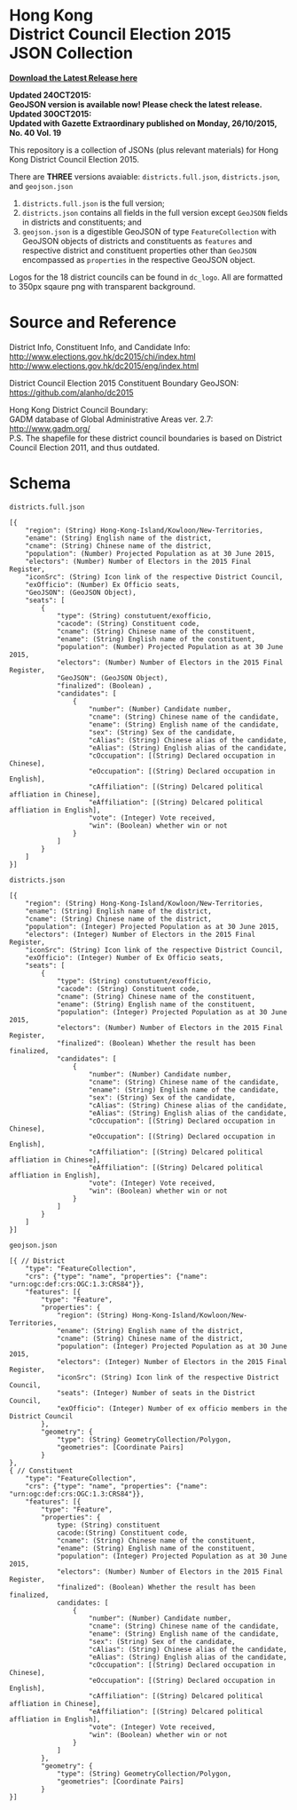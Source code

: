 # Hong Kong <br>District Council Election 2015 <br>JSON Collection
[**Download the Latest Release here**](https://github.com/UnKnoWn-Consortium/DC2015_JSON/releases/latest)

**Updated 24OCT2015: <br>GeoJSON version is available now! Please check the latest release.**
**Updated 30OCT2015: <br>Updated with Gazette Extraordinary published on Monday, 26/10/2015, No. 40 Vol. 19**

This repository is a collection of JSONs (plus relevant materials) for Hong Kong District Council Election 2015.

There are **THREE** versions avaiable: `districts.full.json`, `districts.json`, and `geojson.json`

1. `districts.full.json` is the full version; <br>
2. `districts.json` contains all fields in the full version except `GeoJSON` fields in districts and constituents; and <br>
3. `geojson.json` is a digestible GeoJSON of type `FeatureCollection` with GeoJSON objects of districts and constituents as `features` and respective district and constituent properties other than `GeoJSON` encompassed as `properties` in the respective GeoJSON object. 

Logos for the 18 district councils can be found in `dc_logo`. All are formatted to 350px sqaure png with transparent background. 

# Source and Reference

District Info, Constituent Info, and Candidate Info: <br>http://www.elections.gov.hk/dc2015/chi/index.html <br>http://www.elections.gov.hk/dc2015/eng/index.html

District Council Election 2015 Constituent Boundary GeoJSON: <br>https://github.com/alanho/dc2015

Hong Kong District Council Boundary: <br>
GADM database of Global Administrative Areas ver. 2.7: <br>
http://www.gadm.org/
<br>P.S. The shapefile for these district council boundaries is based on District Council Election 2011, and thus outdated.

# Schema

`districts.full.json`
```
[{
    "region": (String) Hong-Kong-Island/Kowloon/New-Territories, 
    "ename": (String) English name of the district, 
    "cname": (String) Chinese name of the district, 
    "population": (Number) Projected Population as at 30 June 2015,
    "electors": (Number) Number of Electors in the 2015 Final Register,
    "iconSrc": (String) Icon link of the respective District Council,
    "exOfficio": (Number) Ex Officio seats,
    "GeoJSON": (GeoJSON Object),
    "seats": [
        {
            "type": (String) constutuent/exofficio,
            "cacode": (String) Constituent code,
            "cname": (String) Chinese name of the constituent,
            "ename": (String) English name of the constituent,
            "population": (Number) Projected Population as at 30 June 2015,
            "electors": (Number) Number of Electors in the 2015 Final Register,
            "GeoJSON": (GeoJSON Object),
            "finalized": (Boolean) ,
            "candidates": [
                {
                    "number": (Number) Candidate number,
                    "cname": (String) Chinese name of the candidate,
                    "ename": (String) English name of the candidate,
                    "sex": (String) Sex of the candidate,
                    "cAlias": (String) Chinese alias of the candidate,
                    "eAlias": (String) English alias of the candidate,
                    "cOccupation": [(String) Declared occupation in Chinese],
                    "eOccupation": [(String) Declared occupation in English],
                    "cAffiliation": [(String) Delcared political affliation in Chinese],
                    "eAffiliation": [(String) Delcared political affliation in English],
                    "vote": (Integer) Vote received,
                    "win": (Boolean) whether win or not
                }
            ]
        }
    ]
}]
```

`districts.json`
```
[{
    "region": (String) Hong-Kong-Island/Kowloon/New-Territories, 
    "ename": (String) English name of the district, 
    "cname": (String) Chinese name of the district, 
    "population": (Integer) Projected Population as at 30 June 2015,
    "electors": (Integer) Number of Electors in the 2015 Final Register,
    "iconSrc": (String) Icon link of the respective District Council,
    "exOfficio": (Integer) Number of Ex Officio seats,
    "seats": [
        {
            "type": (String) constutuent/exofficio,
            "cacode": (String) Constituent code,
            "cname": (String) Chinese name of the constituent,
            "ename": (String) English name of the constituent,
            "population": (Integer) Projected Population as at 30 June 2015,
            "electors": (Number) Number of Electors in the 2015 Final Register,
            "finalized": (Boolean) Whether the result has been finalized,
            "candidates": [
                {
                    "number": (Number) Candidate number,
                    "cname": (String) Chinese name of the candidate,
                    "ename": (String) English name of the candidate,
                    "sex": (String) Sex of the candidate,
                    "cAlias": (String) Chinese alias of the candidate,
                    "eAlias": (String) English alias of the candidate,
                    "cOccupation": [(String) Declared occupation in Chinese],
                    "eOccupation": [(String) Declared occupation in English],
                    "cAffiliation": [(String) Delcared political affliation in Chinese],
                    "eAffiliation": [(String) Delcared political affliation in English],
                    "vote": (Integer) Vote received,
                    "win": (Boolean) whether win or not
                }
            ]
        }
    ]
}]
```

`geojson.json`
```
[{ // District
    "type": "FeatureCollection",
    "crs": {"type": "name", "properties": {"name": "urn:ogc:def:crs:OGC:1.3:CRS84"}},
    "features": [{
        "type": "Feature", 
        "properties": {
            "region": (String) Hong-Kong-Island/Kowloon/New-Territories, 
            "ename": (String) English name of the district, 
            "cname": (String) Chinese name of the district, 
            "population": (Integer) Projected Population as at 30 June 2015, 
            "electors": (Integer) Number of Electors in the 2015 Final Register, 
            "iconSrc": (String) Icon link of the respective District Council,
            "seats": (Integer) Number of seats in the District Council, 
            "exOfficio": (Integer) Number of ex officio members in the District Council
        }, 
        "geometry": {
            "type": (String) GeometryCollection/Polygon,
            "geometries": [Coordinate Pairs]
        }
}, 
{ // Constituent
    "type": "FeatureCollection",
    "crs": {"type": "name", "properties": {"name": "urn:ogc:def:crs:OGC:1.3:CRS84"}},
    "features": [{
        "type": "Feature", 
        "properties": {
            type: (String) constituent
            cacode:(String) Constituent code, 
            "cname": (String) Chinese name of the constituent,
            "ename": (String) English name of the constituent,
            "population": (Integer) Projected Population as at 30 June 2015,
            "electors": (Number) Number of Electors in the 2015 Final Register,
            "finalized": (Boolean) Whether the result has been finalized,
            candidates: [
                {
                    "number": (Number) Candidate number,
                    "cname": (String) Chinese name of the candidate,
                    "ename": (String) English name of the candidate,
                    "sex": (String) Sex of the candidate,
                    "cAlias": (String) Chinese alias of the candidate,
                    "eAlias": (String) English alias of the candidate,
                    "cOccupation": [(String) Declared occupation in Chinese],
                    "eOccupation": [(String) Declared occupation in English],
                    "cAffiliation": [(String) Delcared political affliation in Chinese],
                    "eAffiliation": [(String) Delcared political affliation in English],
                    "vote": (Integer) Vote received,
                    "win": (Boolean) whether win or not
                }
            ]
        }, 
        "geometry": {
            "type": (String) GeometryCollection/Polygon,
            "geometries": [Coordinate Pairs]
        }
}]
```
